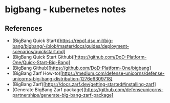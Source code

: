 # bigbang - kubernetes notes

## References
- (BigBang Quick Start)[https://repo1.dso.mil/big-bang/bigbang/-/blob/master/docs/guides/deployment-scenarios/quickstart.md]
- (BigBang Quick Start Github)[https://github.com/DoD-Platform-One/Quick-Start-Big-Bang]
- (BigBang Github)[https://github.com/DoD-Platform-One/bigbang]
- (BigBang Zarf How-to)[https://medium.com/defense-unicorns/defense-unicorns-big-bang-distribution-1276e6309718]
- (BigBang Zarf)[https://docs.zarf.dev/getting-started#installing-zarf]
- (Generate BigBang Zarf package)[https://github.com/defenseunicorns-partnerships/generate-big-bang-zarf-package]